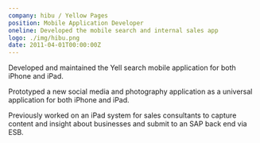 ```yaml
---
company: hibu / Yellow Pages
position: Mobile Application Developer
oneline: Developed the mobile search and internal sales app
logo: ./img/hibu.png
date: 2011-04-01T00:00:00Z
---
```


Developed and maintained the Yell search mobile application for both iPhone and iPad.

Prototyped a new social media and photography application as a universal application for both iPhone and iPad.

Previously worked on an iPad system for sales consultants to capture content and insight about businesses and submit to an SAP back end via ESB.
